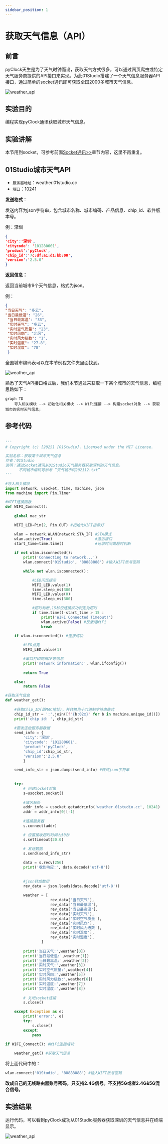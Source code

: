 ```yaml
---
sidebar_position: 1
---
```


# 获取天气信息（API）

## 前言

pyClock天生是为了天气时钟而设，获取天气方式很多，可以通过网页爬虫或特定天气服务商提供的API接口来实现。为此01Studio搭建了一个天气信息服务器API接口，通过简单的socket通讯即可获取全国2000多城市天气信息。

![weather_api](./img/weather_api/weather_api1.png)

## 实验目的

编程实现pyClock通讯获取城市天气信息。

## 实验讲解

本节用到socket，可参考前面[Socket通讯>>](../network/socket.md)章节内容，这里不再重复。

## 01Studio城市天气API

- `服务器地址`：weather.01studio.cc
- `端口`：10241

**发送格式**：

发送内容为json字符串，包含城市名称、城市编码、产品信息、chip_id、软件版本号。

例：深圳

```json
{
'city':'深圳',    
'citycode': '101280601',
'product':'pyClock',
'chip_id':'7c:df:a1:d1:bb:00',
'version':'2.5.0'
}   
```

**返回信息：**

返回当前城市9个天气信息，格式为json。

例：

```json
{
"当日天气": "多云", 
"当日最低温": "26",
 "当日最高温": "33", 
 "实时天气": "多云", 
 "实时空气质量": "23", 
 "实时风向": "北风", 
 "实时风力级数": "1", 
 "实时温度": "27.8", 
 "实时湿度": "78"
 }
```

全国城市编码表可以在本节例程文件夹里面找到。

![weather_api](./img/weather_api/weather_api2.png)




熟悉了天气API接口格式后，我们本节通过来获取一下某个城市的天气信息，编程思路如下：


```mermaid
graph TD
    导入相关模块 --> 初始化相关模块 --> WiFi连接 --> 构建socket对象 --> 获取城市的实时天气信息;
```

## 参考代码

```python

'''
# Copyright (c) [2025] [01Studio]. Licensed under the MIT License.

实验名称：获取某个城市天气信息
作者：01Studio
说明：通过Socket通讯从01Studio天气服务器获取深圳的天气信息。
      不同城市编码可参考 “天气城市码202112.txt”
'''

#导入相关模块
import network, usocket, time, machine, json
from machine import Pin,Timer

#WIFI连接函数
def WIFI_Connect():
    
    global mac_str

    WIFI_LED=Pin(2, Pin.OUT) #初始化WIFI指示灯

    wlan = network.WLAN(network.STA_IF) #STA模式
    wlan.active(True)                   #激活接口
    start_time=time.time()              #记录时间做超时判断
    
    if not wlan.isconnected():
        print('Connecting to network...')
        wlan.connect('01Studio', '88888888') #输入WIFI账号密码

        while not wlan.isconnected():

            #LED闪烁提示
            WIFI_LED.value(1)
            time.sleep_ms(300)
            WIFI_LED.value(0)
            time.sleep_ms(300)

            #超时判断,15秒没连接成功判定为超时
            if time.time()-start_time > 15 :
                print('WIFI Connected Timeout!')
                wlan.active(False) #反激活WiFi
                break

    if wlan.isconnected(): #连接成功
        
        #LED点亮
        WIFI_LED.value(1)

        #串口打印网络IP等信息
        print('network information:', wlan.ifconfig())
        
        return True

    else:
        return False

#获取天气信息
def weather_get():
    
    #获取Chip_ID(即MAC地址)，并转换为十六进制字符串格式
    chip_id_str = ':'.join([f"{b:02x}" for b in machine.unique_id()])
    print('chip id: ', chip_id_str)
    
    #要发送给服务器数据
    send_info = {
        'city':'深圳',    
        'citycode': '101280601',
        'product':'pyClock',
        'chip_id':chip_id_str,
        'version':'2.5.0'
        }    

    send_info_str = json.dumps(send_info) #转成json字符串
    
    
    try:
        # 创建socket对象
        s=usocket.socket()
        
        #域名解析
        addr_info = usocket.getaddrinfo('weather.01studio.cc', 10241) 
        addr = addr_info[0][-1]
        
        #连接服务器
        s.connect(addr)

        # 设置接收超时时间为30秒
        s.settimeout(20.0)
        
        # 发送数据
        s.send(send_info_str)

        data = s.recv(256)
        print('收到响应:', data.decode('utf-8'))
        
        
        #json转成数组
        rev_data = json.loads(data.decode('utf-8'))       
        
        weather = [
                    rev_data['当日天气'],
                    rev_data['当日最低温'],
                    rev_data['当日最高温'],
                    rev_data['实时天气'],
                    rev_data['实时空气质量'],
                    rev_data['实时风向'],
                    rev_data['实时风力级数'],
                    rev_data['实时温度'],
                    rev_data['实时湿度'],
                ]
                   
        print('当日天气:',weather[0])
        print('当日最低温:',weather[1])
        print('当日最高温:',weather[2])
        print('实时天气:',weather[3])
        print('实时空气质量:',weather[4])
        print('实时风向:',weather[5])
        print('实时风力级数:',weather[6])
        print('实时温度:',weather[7])
        print('实时湿度:',weather[8])
        
        # 关闭socket连接
        s.close()

    except Exception as e:
        print('error:', e)
        try:
            s.close()
        except:
            pass

if WIFI_Connect(): #WiFi连接成功
    
    weather_get() #获取天气信息

```

将上面代码中的：

```python
wlan.connect('01Studio', '88888888') #输入WIFI账号密码
```

**改成自己的无线路由器账号密码，只支持2.4G信号。不支持5G或者2.4G&5G混合信号。**

## 实验结果

运行代码，可以看到pyClock成功从01Studio服务器获取深圳的天气信息并在终端显示。

![weather_api](./img/weather_api/weather_api3.png)
